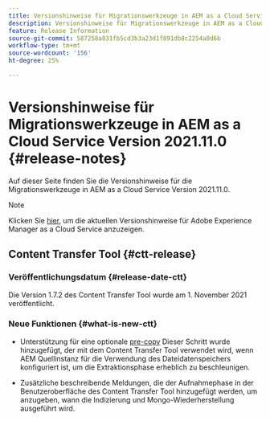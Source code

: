 ```yaml
---
title: Versionshinweise für Migrationswerkzeuge in AEM as a Cloud Service Version 2021.11.0
description: Versionshinweise für Migrationswerkzeuge in AEM as a Cloud Service Version 2021.11.0
feature: Release Information
source-git-commit: 587258a831fb5cd3b3a23d1f891db8c2254a8d6b
workflow-type: tm+mt
source-wordcount: '156'
ht-degree: 25%

---
```



# Versionshinweise für Migrationswerkzeuge in AEM as a Cloud Service Version 2021.11.0 {#release-notes}

Auf dieser Seite finden Sie die Versionshinweise für die Migrationswerkzeuge in AEM as a Cloud Service Version 2021.11.0.

>[!NOTE]
>Klicken Sie [hier](https://experienceleague.adobe.com/docs/experience-manager-cloud-service/release-notes/release-notes/release-notes-current.html?lang=de), um die aktuellen Versionshinweise für Adobe Experience Manager as a Cloud Service anzuzeigen.

## Content Transfer Tool {#ctt-release}

### Veröffentlichungsdatum {#release-date-ctt}

Die Version 1.7.2 des Content Transfer Tool wurde am 1. November 2021 veröffentlicht.

### Neue Funktionen {#what-is-new-ctt}

* Unterstützung für eine optionale [pre-copy](https://experienceleague.adobe.com/docs/experience-manager-cloud-service/moving/cloud-migration/content-transfer-tool/handling-large-content-repositories.html?lang=de) Dieser Schritt wurde hinzugefügt, der mit dem Content Transfer Tool verwendet wird, wenn AEM Quellinstanz für die Verwendung des Dateidatenspeichers konfiguriert ist, um die Extraktionsphase erheblich zu beschleunigen.

* Zusätzliche beschreibende Meldungen, die der Aufnahmephase in der Benutzeroberfläche des Content Transfer Tool hinzugefügt werden, um anzugeben, wann die Indizierung und Mongo-Wiederherstellung ausgeführt wird.